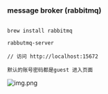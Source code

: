 ### message broker (rabbitmq)

```aidl

brew install rabbitmq

rabbutmq-server

// 访问 http://localhost:15672
 
默认的账号密码都是guest 进入页面

```

![img.png](Desktop/github/officeSystem/officeFlow/flow-backend/db/img/img_4.png)